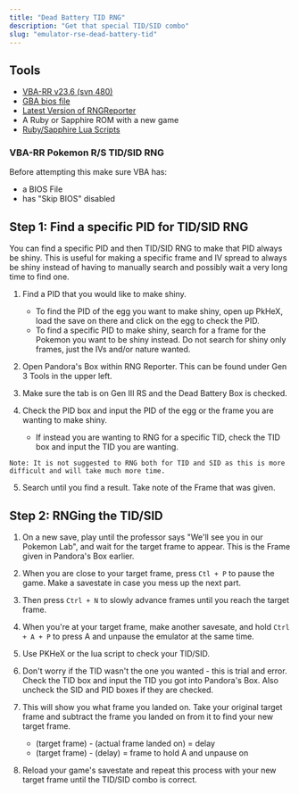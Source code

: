 ```yaml
---
title: "Dead Battery TID RNG"
description: "Get that special TID/SID combo"
slug: "emulator-rse-dead-battery-tid"
---
```


## Tools

- [VBA-RR v23.6 (svn 480)](https://code.google.com/archive/p/vba-rerecording/downloads)
- [GBA bios file](https://encrypted.google.com/search?hl=en&q=gba%20bios)
- [Latest Version of RNGReporter](https://ci.appveyor.com/project/Admiral-Fish/rngreporter/build/artifacts)
- A Ruby or Sapphire ROM with a new game
- [Ruby/Sapphire Lua Scripts](https://projectpokemon.org/home/forums/topic/15187-gen-3-lua-scripts/)

### VBA-RR Pokemon R/S TID/SID RNG

Before attempting this make sure VBA has:

- a BIOS File
- has "Skip BIOS" disabled

## Step 1: Find a specific PID for TID/SID RNG

You can find a specific PID and then TID/SID RNG to make that PID always be shiny. This is useful for making a specific frame and IV spread to always be shiny instead of having to manually search and possibly wait a very long time to find one.

1. Find a PID that you would like to make shiny.

   - To find the PID of the egg you want to make shiny, open up PkHeX, load the save on there and click on the egg to check the PID.
   - To find a specific PID to make shiny, search for a frame for the Pokemon you want to be shiny instead. Do not search for shiny only frames, just the IVs and/or nature wanted.

2. Open Pandora's Box within RNG Reporter. This can be found under Gen 3 Tools in the upper left.

3. Make sure the tab is on Gen III RS and the Dead Battery Box is checked.

4. Check the PID box and input the PID of the egg or the frame you are wanting to make shiny.
   - If instead you are wanting to RNG for a specific TID, check the TID box and input the TID you are wanting.

```
Note: It is not suggested to RNG both for TID and SID as this is more difficult and will take much more time.
```

5. Search until you find a result. Take note of the Frame that was given.

## Step 2: RNGing the TID/SID

1. On a new save, play until the professor says "We'll see you in our Pokemon Lab", and wait for the target frame to appear. This is the Frame given in Pandora's Box earlier.

2. When you are close to your target frame, press `Ctl + P` to pause the game. Make a savestate in case you mess up the next part.

3. Then press `Ctrl + N` to slowly advance frames until you reach the target frame.

4. When you're at your target frame, make another savesate, and hold `Ctrl + A + P` to press A and unpause the emulator at the same time.

5. Use PKHeX or the lua script to check your TID/SID.

6. Don't worry if the TID wasn't the one you wanted - this is trial and error. Check the TID box and input the TID you got into Pandora's Box. Also uncheck the SID and PID boxes if they are checked.

7. This will show you what frame you landed on. Take your original target frame and subtract the frame you landed on from it to find your new target frame.

   - (target frame) - (actual frame landed on) = delay
   - (target frame) - (delay) = frame to hold A and unpause on

8. Reload your game's savestate and repeat this process with your new target frame until the TID/SID combo is correct.
